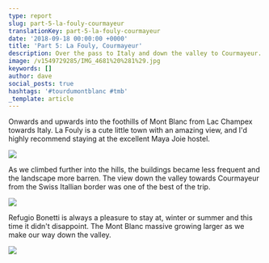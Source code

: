 ```yaml
---
type: report
slug: part-5-la-fouly-courmayeur
translationKey: part-5-la-fouly-courmayeur
date: '2018-09-18 00:00:00 +0000'
title: 'Part 5: La Fouly, Courmayeur'
description: Over the pass to Italy and down the valley to Courmayeur.
image: /v1549729285/IMG_4681%20%281%29.jpg
keywords: []
author: dave
social_posts: true
hashtags: '#tourdumontblanc #tmb'
_template: article
---
```




Onwards and upwards into the foothills of Mont Blanc from Lac Champex towards Italy. La Fouly is a cute little town with an amazing view, and I'd highly recommend staying at the excellent Maya Joie hostel.

![](https://res.cloudinary.com/wildernessprime/image/upload/w_800,dpr_auto/v1549729130/IMG_4609%20%281%29.jpg)

As we climbed further into the hills, the buildings became less frequent and the landscape more barren. The view down the valley towards Courmayeur from the Swiss Itallian border was one of the best of the trip.

![](https://res.cloudinary.com/wildernessprime/image/upload/w_800,dpr_auto/v1549729285/IMG_4681%20%281%29.jpg)

Refugio Bonetti is always a pleasure to stay at, winter or summer and this time it didn't disappoint. The Mont Blanc massive growing larger as we make our way down the valley.

![](https://res.cloudinary.com/wildernessprime/image/upload/w_800,dpr_auto/v1549729460/IMG_4713.jpg)
